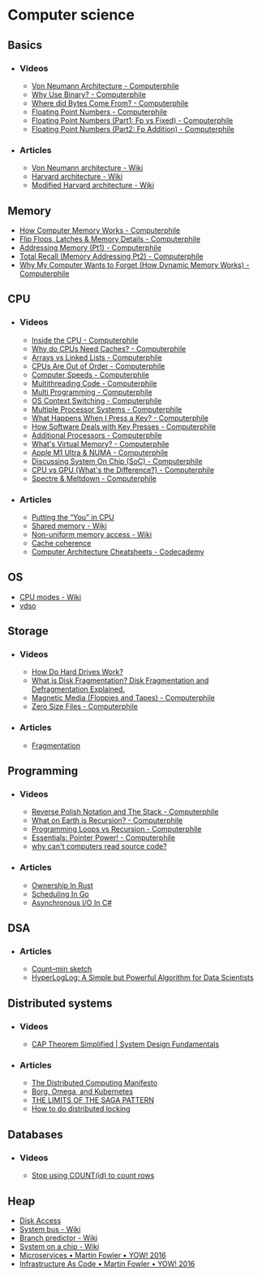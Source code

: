 # Computer science

## Basics
- ### Videos
    - [Von Neumann Architecture - Computerphile](https://www.youtube.com/watch?v=Ml3-kVYLNr8)
    - [Why Use Binary? - Computerphile](https://www.youtube.com/watch?v=thrx3SBEpL8)
    - [Where did Bytes Come From? - Computerphile](https://www.youtube.com/watch?v=ixJCo0cyAuA)
    - [Floating Point Numbers - Computerphile](https://www.youtube.com/watch?v=PZRI1IfStY0)
    - [Floating Point Numbers (Part1: Fp vs Fixed) - Computerphile](https://www.youtube.com/watch?v=f4ekifyijIg)
    - [Floating Point Numbers (Part2: Fp Addition) - Computerphile](https://www.youtube.com/watch?v=782QWNOD_Z0)
- ### Articles
    - [Von Neumann architecture - Wiki](https://en.wikipedia.org/wiki/Von_Neumann_architecture)
    - [Harvard architecture - Wiki](https://en.wikipedia.org/wiki/Harvard_architecture)
    - [Modified Harvard architecture - Wiki](https://en.wikipedia.org/wiki/Modified_Harvard_architecture)

## Memory
- [How Computer Memory Works - Computerphile](https://www.youtube.com/watch?v=XETZoRYdtkw)
- [Flip Flops, Latches & Memory Details - Computerphile](https://www.youtube.com/watch?v=-Ecf7lb4aZ0)
- [Addressing Memory (Pt1) - Computerphile](https://www.youtube.com/watch?v=-N5pDcfNzqo)
- [Total Recall (Memory Addressing Pt2) - Computerphile](https://www.youtube.com/watch?v=qI2K4VinkT8)
- [Why My Computer Wants to Forget (How Dynamic Memory Works) - Computerphile](https://www.youtube.com/watch?v=0A1e8eceIsY)

## CPU
- ### Videos
    - [Inside the CPU - Computerphile](https://www.youtube.com/watch?v=IAkj32VPcUE)
    - [Why do CPUs Need Caches? - Computerphile](https://www.youtube.com/watch?v=6JpLD3PUAZk)
    - [Arrays vs Linked Lists - Computerphile](https://www.youtube.com/watch?v=DyG9S9nAlUM)
    - [CPUs Are Out of Order - Computerphile](https://www.youtube.com/watch?v=_qvOlL8nhN4)
    - [Computer Speeds - Computerphile](https://www.youtube.com/watch?v=0UnFN7yyMaA)
    - [Multithreading Code - Computerphile](https://www.youtube.com/watch?v=7ENFeb-J75k)
    - [Multi Programming - Computerphile](https://www.youtube.com/watch?v=MB0yDMQj1lU)
    - [OS Context Switching - Computerphile](https://www.youtube.com/watch?v=DKmBRl8j3Ak)
    - [Multiple Processor Systems - Computerphile](https://www.youtube.com/watch?v=3RvkfuXUv1c)
    - [What Happens When I Press a Key? - Computerphile](https://www.youtube.com/watch?v=ewE8b7zzej0)
    - [How Software Deals with Key Presses - Computerphile](https://www.youtube.com/watch?v=AcZrSn48X4o)
    - [Additional Processors - Computerphile](https://www.youtube.com/watch?v=CDpL9wOQcus)
    - [What's Virtual Memory? - Computerphile](https://www.youtube.com/watch?v=5lFnKYCZT5o)
    - [Apple M1 Ultra & NUMA - Computerphile](https://www.youtube.com/watch?v=yG1m7oGZC48)
    - [Discussing System On Chip (SoC) - Computerphile](https://www.youtube.com/watch?v=0MLaYe3y0BU)
    - [CPU vs GPU (What's the Difference?) - Computerphile](https://www.youtube.com/watch?v=_cyVDoyI6NE)
    - [Spectre & Meltdown - Computerphile](https://www.youtube.com/watch?v=I5mRwzVvFGE)
- ### Articles
    - [Putting the “You” in CPU](https://cpu.land/)
    - [Shared memory - Wiki](https://en.wikipedia.org/wiki/Shared_memory)
    - [Non-uniform memory access - Wiki](https://en.wikipedia.org/wiki/Non-uniform_memory_access)
    - [Cache coherence](https://en.wikipedia.org/wiki/Cache_coherence)
    - [Computer Architecture Cheatsheets - Codecademy](https://www.codecademy.com/learn/computer-architecture/modules/intro-to-computer-architecture/cheatsheet)

## OS
- [CPU modes - Wiki](https://en.wikipedia.org/wiki/CPU_modes)
- [vdso](https://man7.org/linux/man-pages/man7/vdso.7.html)

## Storage
- ### Videos
    - [How Do Hard Drives Work?](https://www.youtube.com/watch?v=wI0upu9eVcw)
    - [What is Disk Fragmentation? Disk Fragmentation and Defragmentation Explained.](https://www.youtube.com/watch?v=BKsVM89ZhRk)
    - [Magnetic Media (Floppies and Tapes) - Computerphile](https://www.youtube.com/watch?v=cWKo_dMUw7M)
    - [Zero Size Files - Computerphile](https://www.youtube.com/watch?v=kiTTAbeqQKY)
- ### Articles
    - [Fragmentation](https://en.wikipedia.org/wiki/Fragmentation_(computing))

## Programming
- ### Videos
    - [Reverse Polish Notation and The Stack - Computerphile](https://www.youtube.com/watch?v=7ha78yWRDlE)
    - [What on Earth is Recursion? - Computerphile](https://www.youtube.com/watch?v=Mv9NEXX1VHc)
    - [Programming Loops vs Recursion - Computerphile](https://www.youtube.com/watch?v=HXNhEYqFo0o)
    - [Essentials: Pointer Power! - Computerphile](https://www.youtube.com/watch?v=t5NszbIerYc)
    - [why can't computers read source code?](https://www.youtube.com/watch?v=2y1IgW2T8bo)
- ### Articles
    - [Ownership In Rust](https://doc.rust-lang.org/book/ch04-00-understanding-ownership.html)
    - [Scheduling In Go](https://www.ardanlabs.com/blog/2018/08/scheduling-in-go-part1.html)
    - [Asynchronous I/O In C#](https://blog.stephencleary.com/2013/11/there-is-no-thread.html)

## DSA
- ### Articles
    - [Count–min sketch](https://en.wikipedia.org/wiki/Count%E2%80%93min_sketch)
    - [HyperLogLog: A Simple but Powerful Algorithm for Data Scientists](https://chengweihu.com/hyperloglog/)

## Distributed systems
- ### Videos
    - [CAP Theorem Simplified | System Design Fundamentals](https://www.youtube.com/watch?v=BHqjEjzAicA)
- ### Articles
    - [The Distributed Computing Manifesto](https://www.allthingsdistributed.com/2022/11/amazon-1998-distributed-computing-manifesto.html)
    - [Borg, Omega, and Kubernetes](https://queue.acm.org/detail.cfm?id=2898444)
    - [THE LIMITS OF THE SAGA PATTERN](https://www.ufried.com/blog/limits_of_saga_pattern)
    - [How to do distributed locking](https://martin.kleppmann.com/2016/02/08/how-to-do-distributed-locking.html)

## Databases
- ### Videos
    - [Stop using COUNT(id) to count rows](https://www.youtube.com/watch?v=H6juZ8c_Nu8)

## Heap
- [Disk Access](https://www.geeksforgeeks.org/difference-between-seek-time-and-disk-access-time-in-disk-scheduling)
- [System bus - Wiki](https://en.wikipedia.org/wiki/System_bus)
- [Branch predictor - Wiki](https://en.wikipedia.org/wiki/Branch_predictor)
- [System on a chip - Wiki](https://en.wikipedia.org/wiki/System_on_a_chip)
- [Microservices • Martin Fowler • YOW! 2016](https://www.youtube.com/watch?v=z8qhToMtYRc)
- [Infrastructure As Code • Martin Fowler • YOW! 2016](https://www.youtube.com/watch?v=5AGEv0sAw6g)
